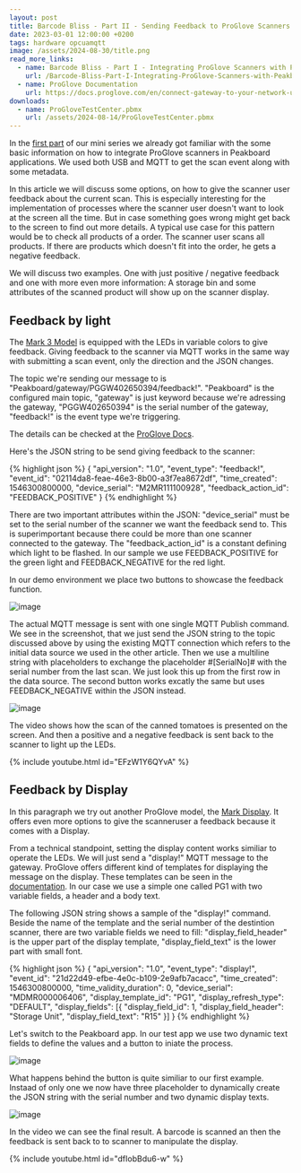 ```yaml
---
layout: post
title: Barcode Bliss - Part II - Sending Feedback to ProGlove Scanners
date: 2023-03-01 12:00:00 +0200
tags: hardware opcuamqtt
image: /assets/2024-08-30/title.png
read_more_links:
  - name: Barcode Bliss - Part I - Integrating ProGlove Scanners with Peakboard
    url: /Barcode-Bliss-Part-I-Integrating-ProGlove-Scanners-with-Peakboard.html
  - name: ProGlove Documentation
    url: https://docs.proglove.com/en/connect-gateway-to-your-network-using-mqtt-integration.html
downloads:
  - name: ProGloveTestCenter.pbmx
    url: /assets/2024-08-14/ProGloveTestCenter.pbmx
---
```

In the [first part](/2024-08-14-Barcode-Bliss-Part-I-Integrating-ProGlove-Scanners-with-Peakboard.html) of our mini series we already got familiar with the some basic information on how to integrate ProGlove scanners in Peakboard applications. We used both USB and MQTT to get the scan event along with some metadata.

In this article we will discuss some options, on how to give the scanner user feedback about the current scan. This is especially interesting for the implementation of processes where the scanner user doesn't want to look at the screen all the time. But in case something goes wrong might get back to the screen to find out more details. A typical use case for this pattern would be to check all products of a order. The scanner user scans all products. If there are products which doesn't fit into the order, he gets a negative feedback. 

We will discuss two examples. One with just positive / negative feedback and one with more even more information: A storage bin and some attributes of the scanned product will show up on the scanner display.

## Feedback by light

The [Mark 3 Model](https://proglove.com/products/hardware/mark-3/) is equipped with the LEDs in variable colors to give feedback. Giving feedback to the scanner via MQTT works in the same way with submitting a scan event, only the direction and the JSON changes.

The topic we're sending our message to is "Peakboard/gateway/PGGW402650394/feedback!". "Peakboard" is the configured main topic, "gateway" is just keyword because we're adressing the gateway, "PGGW402650394" is the serial number of the gateway, "feedback!" is the event type we're triggering.

The details can be checked at the [ProGlove Docs](https://docs.proglove.com/en/worker-feedback-command.html).

Here's the JSON string to be send giving feedback to the scanner:

{% highlight json %}
{
  "api_version": "1.0",
  "event_type": "feedback!",
  "event_id": "02114da8-feae-46e3-8b00-a3f7ea8672df",
  "time_created": 1546300800000,
  "device_serial": "M2MR111100928",
  "feedback_action_id": "FEEDBACK_POSITIVE"
}
{% endhighlight %}

There are two important attributes within the JSON: "device_serial" must be set to the serial number of the scanner we want the feedback send to. This is superimportant because there could be more than one scanner connected to the gateway. The "feedback_action_id" is a constant defining which light to be flashed. In our sample we use FEEDBACK_POSITIVE for the green light and FEEDBACK_NEGATIVE for the red light.

In our demo environment we place two buttons to showcase the feedback function.

![image](/assets/2024-08-30/010.png)

The actual MQTT message is sent with one single MQTT Publish command. We see in the screenshot, that we just send the JSON string to the topic discussed above by using the existing MQTT connection which refers to the initial data source we used in the other article.
Then we use a multiline string with placeholders to exchange the placeholder #[SerialNo]# with the serial number from the last scan. We just look this up from the first row in the data source.
The second button works excatly the same but uses FEEDBACK_NEGATIVE within the JSON instead.

![image](/assets/2024-08-30/020.png)

The video shows how the scan of the canned tomatoes is presented on the screen. And then a positive and a negative feedback is sent back to the scanner to light up the LEDs. 

{% include youtube.html id="EFzW1Y6QYvA" %}

## Feedback by Display

In this paragraph we try out another ProGlove model, the [Mark Display](https://proglove.com/products/hardware/mark-display/).
It offers even more options to give the scanneruser a feedback because it comes with a Display.

From a technical standpoint, setting the display content works similiar to operate the LEDs. We will just send a "display!" MQTT message to the gateway.
ProGlove offers different kind of templates for displaying the message on the display. These templates can be seen in the [documentation](https://docs.proglove.com/en/screen-templates.html). In our case we use a simple one called PG1 with two variable fields, a header and a body text.

The following JSON string shows a sample of the "display!" command. Beside the name of the template and the serial number of the destintion scanner, there are two variable fields we need to fill: "display_field_header" is the upper part of the display template, "display_field_text" is the lower part with small font.

{% highlight json %}
{
    "api_version": "1.0",
    "event_type": "display!",
    "event_id": "21d22d49-efbe-4e0c-b109-2e9afb7acacc",
    "time_created": 1546300800000,
    "time_validity_duration": 0,
    "device_serial": "MDMR000006406",
    "display_template_id": "PG1",
    "display_refresh_type": "DEFAULT",
    "display_fields": [{
        "display_field_id": 1,
        "display_field_header": "Storage Unit",
        "display_field_text": "R15"
    }]
}
{% endhighlight %}

Let's switch to the Peakboard app. In our test app we use two dynamic text fields to define the values and a button to iniate the process.

![image](/assets/2024-08-30/030.png)

What happens behind the button is quite similiar to our first example. Instaad of only one we now have three placeholder to dynamically create the JSON string with the serial number and two dynamic display texts.

![image](/assets/2024-08-30/040.png)

In the video we can see the final result. A barcode is scanned an then the feedback is sent back to to scanner to manipulate the display.

{% include youtube.html id="dfIobBdu6-w" %}
